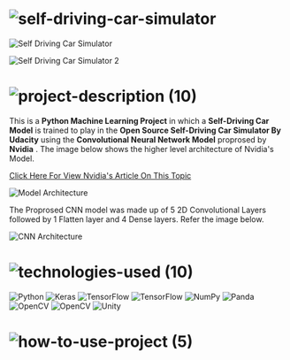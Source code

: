 
<!-- Project Title -->
# ![self-driving-car-simulator](https://user-images.githubusercontent.com/95453430/160094664-64dd8532-95f1-488d-a26b-3a74f9cd8d85.svg)


<!-- Project Image -->
![Self Driving Car Simulator](https://user-images.githubusercontent.com/95453430/160111219-1715d1f2-3d51-4cd7-b3b7-2a2461bcdb9d.png)

![Self Driving Car Simulator 2](https://user-images.githubusercontent.com/95453430/160111225-a710bb7c-695a-4357-9b97-a915b1ffd9f5.png)

<!-- Project Decription -->
# ![project-description (10)](https://user-images.githubusercontent.com/95453430/160094706-84acb30d-dd80-4b6c-9d36-306a403e0545.svg)

This is a **Python Machine Learning Project** in which a **Self-Driving Car Model** is trained to play in the **Open Source Self-Driving Car Simulator By Udacity** using the **Convolutional Neural Network Model** proprosed by **Nvidia** . The image below shows the higher level architecture of Nvidia's Model.

<a href="https://developer.nvidia.com/blog/deep-learning-self-driving-cars/" target="_blank"> Click Here For View Nvidia's Article On This Topic</a>

![Model Architecture](https://developer.nvidia.com/blog/parallelforall/wp-content/uploads/2016/08/training-624x291.png)

The Proprosed CNN model was made up of 5 2D Convolutional Layers followed by 1 Flatten layer and 4 Dense layers. Refer the image below.

![CNN Architecture](https://developer.nvidia.com/blog/parallelforall/wp-content/uploads/2016/08/cnn-architecture-624x890.png)

<!-- Project Tech-Stack -->
# ![technologies-used (10)](https://user-images.githubusercontent.com/95453430/160094715-ad3e31e1-dec2-4873-90ea-40095f92274d.svg)

![Python](https://img.shields.io/badge/python-%233776AB.svg?style=for-the-badge&logo=python&logoColor=white)
![Keras](https://img.shields.io/badge/Keras-%23D00000.svg?style=for-the-badge&logo=Keras&logoColor=white)
![TensorFlow](https://img.shields.io/badge/TensorFlow-%23FF6F00.svg?style=for-the-badge&logo=TensorFlow&logoColor=white)
![TensorFlow](https://img.shields.io/badge/sckit%20learn-%23F7931E.svg?style=for-the-badge&logo=TensorFlow&logoColor=white)
![NumPy](https://img.shields.io/badge/numpy-%23013243.svg?style=for-the-badge&logo=numpy&logoColor=white)
![Panda](https://img.shields.io/badge/pandas-%23150458.svg?style=for-the-badge&logo=pandas&logoColor=white)
![OpenCV](https://img.shields.io/badge/opencv-%23white.svg?style=for-the-badge&logo=opencv&logoColor=white)
![OpenCV](https://img.shields.io/badge/flask-%23000.svg?style=for-the-badge&logo=flask&logoColor=white)
![Unity](https://img.shields.io/badge/unity-%23000.svg?style=for-the-badge&logo=unity&logoColor=white)

<!-- How To Use Project -->
# ![how-to-use-project (5)](https://user-images.githubusercontent.com/95453430/160094718-96234048-fe18-4192-9c51-60167121c836.svg)
